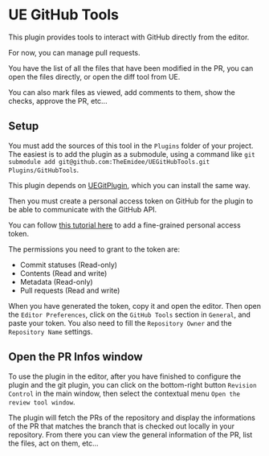 # UE GitHub Tools

This plugin provides tools to interact with GitHub directly from the editor.

For now, you can manage pull requests.

You have the list of all the files that have been modified in the PR, you can open the files directly, or open the diff tool from UE.

You can also mark files as viewed, add comments to them, show the checks, approve the PR, etc...

## Setup

You must add the sources of this tool in the `Plugins` folder of your project. The easiest is to add the plugin as a submodule, using a command like `git submodule add git@github.com:TheEmidee/UEGitHubTools.git Plugins/GitHubTools`.

This plugin depends on [UEGitPlugin](https://github.com/ProjectBorealis/UEGitPlugin), which you can install the same way.

Then you must create a personal access token on GitHub for the plugin to be able to communicate with the GitHub API.

You can follow [this tutorial here](https://docs.github.com/en/authentication/keeping-your-account-and-data-secure/managing-your-personal-access-tokens) to add a fine-grained personal access token.

The permissions you need to grant to the token are:

* Commit statuses (Read-only)
* Contents (Read and write)
* Metadata (Read-only)
* Pull requests (Read and write)

When you have generated the token, copy it and open the editor. Then open the `Editor Preferences`, click on the `GitHub Tools` section in `General`, and paste your token. You also need to fill the `Repository Owner` and the `Repository Name` settings.

## Open the PR Infos window

To use the plugin in the editor, after you have finished to configure the plugin and the git plugin, you can click on the bottom-right button `Revision Control` in the main window, then select the contextual menu `Open the review tool window`.

The plugin will fetch the PRs of the repository and display the informations of the PR that matches the branch that is checked out locally in your repository. From there you can view the general information of the PR, list the files, act on them, etc...
